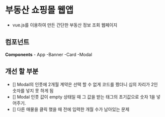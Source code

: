 # 부동산 쇼핑몰 웹앱

- vue.js를 이용하여 만든 간단한 부동산 정보 조회 웹페이지

## 컴포넌트

**Components** - App
-Banner
-Card
-Modal

## 개선 할 부분

- [] Modal의 인풋에 2개월 계약은 선택 할 수 없게 코드를 짰더니 십의 자리가 2인 숫자를 넣지 못 하게 됨
- [] Modal 인풋 값이 empty 상태일 때 그 값을 받는 태그의 초기값으로 숫자 1을 넣어주기.
- [] 다른 매물을 클릭 했을 때 전에 입력한 개월 수가 남아있는 문제
